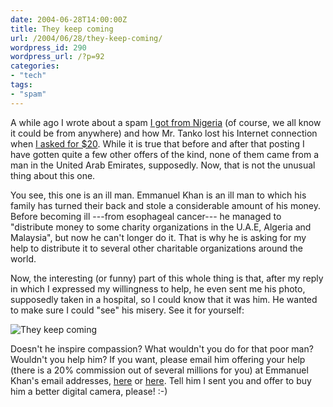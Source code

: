 ```yaml
---
date: 2004-06-28T14:00:00Z
title: They keep coming
url: /2004/06/28/they-keep-coming/
wordpress_id: 290
wordpress_url: /?p=92
categories:
- "tech"
tags:
- "spam"
---
```

A while ago I wrote about a spam [I got from Nigeria](/2003/09/29/dissecting-a-nigerian-scam/) (of course, we all know it could be from anywhere) and how Mr. Tanko lost his Internet connection when [I asked for $20](/2003/09/29/dissecting-a-nigerian-scam/). While it is true that before and after that posting I have gotten quite a few other offers of the kind, none of them came from a man in the United Arab Emirates, supposedly. Now, that is not the unusual thing about this one.

You see, this one is an ill man. Emmanuel Khan is an ill man to which his family has turned their back and stole a considerable amount of his money. Before becoming ill ---from esophageal cancer--- he managed to "distribute money to some charity organizations in the U.A.E, Algeria and Malaysia", but now he can't longer do it. That is why he is asking for my help to distribute it to several other charitable organizations around the world.

Now, the interesting (or funny) part of this whole thing is that, after my reply in which I expressed my willingness to help,  he even sent me his photo, supposedly taken in a hospital, so I could know that it was him. He wanted to make sure I could "see" his misery. See it for yourself:

![They keep coming](/resources/2004-06-28-they-keep-coming.jpg#full "They keep coming")

Doesn't he inspire compassion? What wouldn't you do for that poor man? Wouldn't you help him? If you want, please email him offering your help (there is a 20% commission out of several millions for you) at Emmanuel Khan's email addresses, <a href="mailto:emmauelkhan@netscape.net">here</a> or <a href="mailto:emmankhan@yahoo.com">here</a>. Tell him I sent you and offer to buy him a better digital camera, please! :-)
